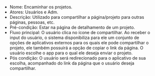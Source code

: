 
- Nome: Encaminhar os projetos.
- Atores: Usuários e Adm.
- Descrição: Utilizado para compartilhar a página/projeto para outras páginas, pessoas, etc.
- Pré-condição: Estar na página de detalhamento de um projeto.
- Fluxo principal: O usuário clica no ícone de compartilhar. Ao receber o input do usuário, o sistema disponibiliza para ele um conjunto de opções de aplicativos externos para os quais ele pode compartilhar o projeto, ele também possuirá a opção de copiar o link da página. O usuário escolhe o app para o qual ele deseja enviar o projeto.
- Pós condição: O usuário será redirecionado para o aplicativo de sua escolha, acompanhado do link da página que o usuário deseja compartilhar.
